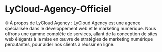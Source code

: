 # LyCloud-Agency-Officiel


🌐 À propos de LyCloud Agency :
LyCloud Agency est une agence spécialisée dans le développement web et le marketing numérique. Nous offrons une gamme complète de services, allant de la conception de sites web élégants à la mise en œuvre de stratégies de marketing numérique percutantes, pour aider nos clients à réussir en ligne.
